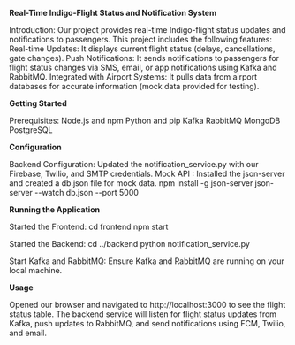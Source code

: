**Real-Time Indigo-Flight Status and Notification System**

Introduction:
Our project provides real-time Indigo-flight status updates and notifications to passengers.
This project includes the following features:
Real-time Updates: 
It displays current flight status (delays, cancellations, gate changes).
Push Notifications: 
It sends notifications to passengers for flight status changes via SMS, email, or app notifications using Kafka and RabbitMQ.
Integrated with Airport Systems: 
It pulls data from airport databases for accurate information (mock data provided for testing).

**Getting Started**

Prerequisites:
Node.js and npm
Python and pip
Kafka
RabbitMQ
MongoDB
PostgreSQL

**Configuration**

Backend Configuration:
Updated the notification_service.py with our Firebase, Twilio, and SMTP credentials.
Mock API :
Installed the json-server and created a db.json file for mock data.
npm install -g 
json-server
json-server --watch 
db.json --port 5000

**Running the Application**

Started the Frontend:
cd frontend
npm start

Started the Backend:
cd ../backend
python 
notification_service.py

Start Kafka and RabbitMQ:
Ensure Kafka and RabbitMQ are running on your local machine.

**Usage**

Opened our browser and navigated to http://localhost:3000 to see the flight status table.
The backend service will listen for flight status updates from Kafka, push updates to RabbitMQ, and send notifications using FCM, Twilio, and email.
